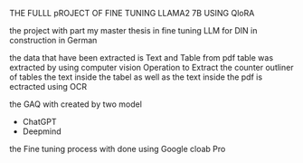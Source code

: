 THE FULLL pROJECT OF FINE TUNING LLAMA2 7B USING QloRA

the project with part my master thesis in fine tuning LLM for DIN in construction in German 


the data that have been extracted is Text and Table from pdf table was extracted by using computer vision Operation to Extract the counter outliner of tables 
the text inside the tabel as well as the text inside the pdf is ectracted using OCR 


the GAQ with created by two model 
- ChatGPT
- Deepmind

the Fine tuning process with done using Google cloab Pro 
